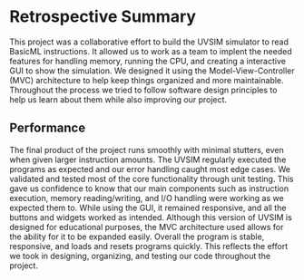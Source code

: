 # Retrospective Summary

This project was a collaborative effort to build the UVSIM simulator to read BasicML instructions. It allowed us to work as a team to implent the needed features for handling memory, running the CPU, and creating a interactive GUI to show the simulation. We designed it using the Model-View-Controller (MVC) architecture to help keep things organized and more maintainable. Throughout the process we tried to follow software design principles to help us learn about them while also improving our project.

## Performance

The final product of the project runs smoothly with minimal stutters, even when given larger instruction amounts. The UVSIM regularly executed the programs as expected and our error handling caught most edge cases. We validated and tested most of the core functionality through unit testing. This gave us confidence to know that our main components such as instruction execution, memory reading/writing, and I/O handling were working as we expected them to. While using the GUI, it remained responsive, and all the buttons and widgets worked as intended. Although this version of UVSIM is designed for educational purposes, the MVC architecture used allows for the ability for it to be expanded easily. Overall the program is stable, responsive, and loads and resets programs quickly. This reflects the effort we took in designing, organizing, and testing our code throughout the project. 